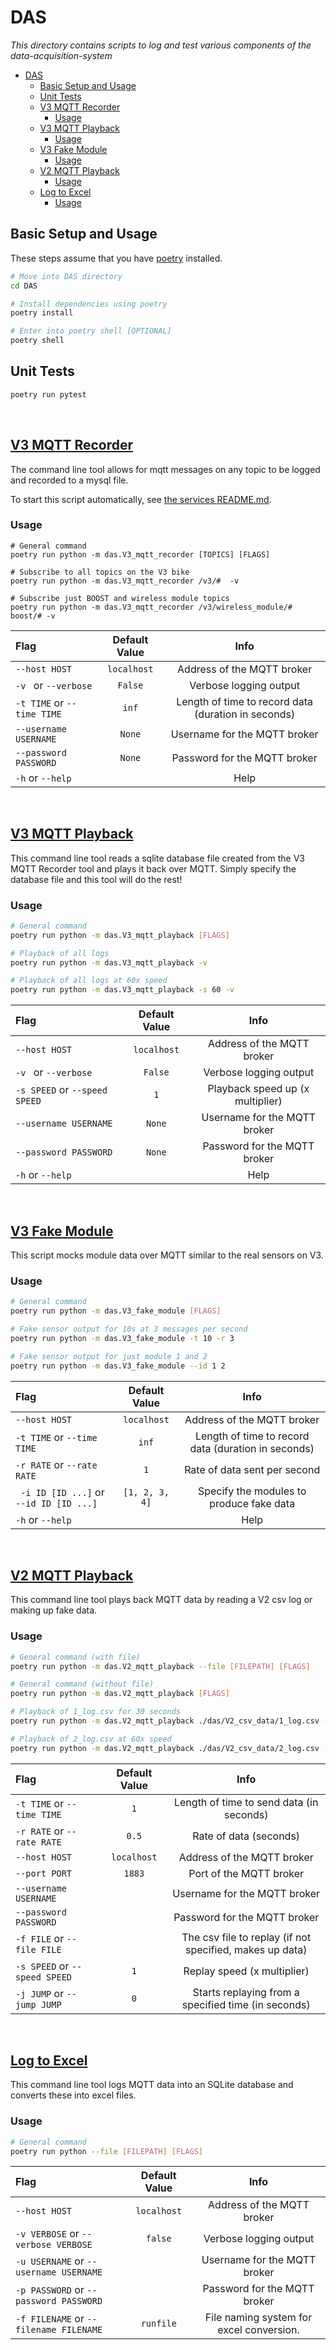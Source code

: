 # DAS

*This directory contains scripts to log and test various components of the data-acquisition-system*


- [DAS](#das)
  - [Basic Setup and Usage](#basic-setup-and-usage)
  - [Unit Tests](#unit-tests)
  - [V3 MQTT Recorder](#v3-mqtt-recorder)
    - [Usage](#usage)
  - [V3 MQTT Playback](#v3-mqtt-playback)
    - [Usage](#usage-1)
  - [V3 Fake Module](#v3-fake-module)
    - [Usage](#usage-2)
  - [V2 MQTT Playback](#v2-mqtt-playback)
    - [Usage](#usage-3)
  - [Log to Excel](#log-to-excel)
    - [Usage](#usage-4)


## Basic Setup and Usage
These steps assume that you have [poetry](https://python-poetry.org/) installed.

```bash
# Move into DAS directory
cd DAS

# Install dependencies using poetry
poetry install

# Enter into poetry shell [OPTIONAL] 
poetry shell
```

## Unit Tests

```bash
poetry run pytest
```

<br/>

## [V3 MQTT Recorder](/DAS/das/V3_mqtt_recorder.py)
The command line tool allows for mqtt messages on any topic to be logged and recorded to a mysql file.

To start this script automatically, see [the services README.md](/services/README.md).

### Usage
```
# General command
poetry run python -m das.V3_mqtt_recorder [TOPICS] [FLAGS]

# Subscribe to all topics on the V3 bike
poetry run python -m das.V3_mqtt_recorder /v3/#  -v

# Subscribe just BOOST and wireless module topics
poetry run python -m das.V3_mqtt_recorder /v3/wireless_module/# boost/# -v
```

| Flag                       | Default Value |                        Info                         |
| :------------------------- | :-----------: | :-------------------------------------------------: |
| `--host HOST`              |  `localhost`  |             Address of the MQTT broker              |
| `-v ` or `--verbose`       |    `False`    |               Verbose logging output                |
| `-t TIME` or `--time TIME` |     `inf`     | Length of time to record data (duration in seconds) |
| `--username USERNAME`      |    `None`     |            Username for the MQTT broker             |
| `--password PASSWORD`      |    `None`     |            Password for the MQTT broker             |
| `-h` or `--help`           |               |                        Help                         |

<br/>

## [V3 MQTT Playback](/DAS/das/V3_mqtt_playback.py)
This command line tool reads a sqlite database file created from the V3 MQTT Recorder tool and plays it back over MQTT. Simply specify the database file and this tool will do the rest!

### Usage
```bash
# General command
poetry run python -m das.V3_mqtt_playback [FLAGS]

# Playback of all logs
poetry run python -m das.V3_mqtt_playback -v

# Playback of all logs at 60x speed 
poetry run python -m das.V3_mqtt_playback -s 60 -v
```

| Flag                          | Default Value |               Info               |
| :---------------------------- | :-----------: | :------------------------------: |
| `--host HOST`                 |  `localhost`  |    Address of the MQTT broker    |
| `-v ` or `--verbose`          |    `False`    |      Verbose logging output      |
| `-s SPEED` or `--speed SPEED` |      `1`      | Playback speed up (x multiplier) |
| `--username USERNAME`         |    `None`     |   Username for the MQTT broker   |
| `--password PASSWORD`         |    `None`     |   Password for the MQTT broker   |
| `-h` or `--help`              |               |               Help               |

<br/>

## [V3 Fake Module](/DAS/das/V3_fake_module.py)
This script mocks module data over MQTT similar to the real sensors on V3.

### Usage
```bash
# General command
poetry run python -m das.V3_fake_module [FLAGS]

# Fake sensor output for 10s at 3 messages per second
poetry run python -m das.V3_fake_module -t 10 -r 3

# Fake sensor output for just module 1 and 2
poetry run python -m das.V3_fake_module --id 1 2
```

| Flag                                    | Default Value  |                        Info                         |
| :-------------------------------------- | :------------: | :-------------------------------------------------: |
| `--host HOST`                           |  `localhost`   |             Address of the MQTT broker              |
| `-t TIME` or `--time TIME`              |     `inf`      | Length of time to record data (duration in seconds) |
| `-r RATE` or `--rate RATE`              |      `1`       |            Rate of data sent per second             |
| ` -i ID [ID ...]` or `--id ID [ID ...]` | `[1, 2, 3, 4]` |      Specify the modules to produce fake data       |
| `-h` or `--help`                        |                |                        Help                         |

<br/>

## [V2 MQTT Playback](/DAS/das/V2_mqtt_playback.py)
This command line tool plays back MQTT data by reading a V2 csv log or making up fake data.

### Usage
```bash
# General command (with file)
poetry run python -m das.V2_mqtt_playback --file [FILEPATH] [FLAGS]

# General command (without file)
poetry run python -m das.V2_mqtt_playback [FLAGS]

# Playback of 1_log.csv for 30 seconds
poetry run python -m das.V2_mqtt_playback ./das/V2_csv_data/1_log.csv -t 30

# Playback of 2_log.csv at 60x speed 
poetry run python -m das.V2_mqtt_playback ./das/V2_csv_data/2_log.csv -s 60 
```

| Flag                          | Default Value |                           Info                           |
| :---------------------------- | :-----------: | :------------------------------------------------------: |
| `-t TIME` or `--time TIME`    |      `1`      |         Length of time to send data (in seconds)         |
| `-r RATE` or `--rate RATE`    |     `0.5`     |                  Rate of data (seconds)                  |
| `--host HOST`                 |  `localhost`  |                Address of the MQTT broker                |
| `--port PORT`                 |    `1883`     |                 Port of the MQTT broker                  |
| `--username USERNAME`         |               |               Username for the MQTT broker               |
| `--password PASSWORD`         |               |               Password for the MQTT broker               |
| `-f FILE` or `--file FILE`    |               | The csv file to replay (if not specified, makes up data) |
| `-s SPEED` or `--speed SPEED` |      `1`      |               Replay speed (x multiplier)                |
| `-j JUMP` or `--jump JUMP`    |      `0`      |   Starts replaying from a specified time (in seconds)    |

<br/>

## [Log to Excel](/DAS/das/log_2_excel.py)
This command line tool logs MQTT data into an SQLite database and converts these into excel files.

### Usage
```bash
# General command
poetry run python --file [FILEPATH] [FLAGS]

```

| Flag                                    | Default Value |                           Info                           |
| :-------------------------------------- | :-----------: | :------------------------------------------------------: |
| `--host HOST`                           |  `localhost`  |                Address of the MQTT broker                |
| `-v VERBOSE` or `--verbose VERBOSE`     |    `false`    |                 Verbose logging output                   |
| `-u USERNAME` or `--username USERNAME`  |               |               Username for the MQTT broker               |
| `-p PASSWORD` or `--password PASSWORD`  |               |               Password for the MQTT broker               |
| `-f FILENAME` or `--filename FILENAME`  |   `runfile`   |           File naming system for excel conversion.       |
